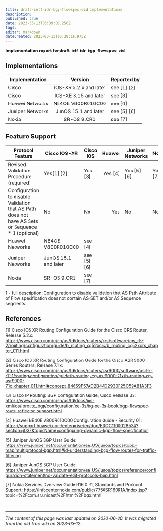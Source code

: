 ```yaml
---
title: draft-ietf-idr-bgp-flowspec-oid implementations
description: 
published: true
date: 2023-03-13T06:39:01.250Z
tags: 
editor: markdown
dateCreated: 2023-03-13T06:38:16.975Z
---
```


 **Implementation report for draft-ietf-idr-bgp-flowspec-oid**
## Implementations 

|  Implementation    |         Version         |   Reported by   |
|--------------------|:-----------------------:|-----------------|
|  Cisco             |  IOS-XR 5.2.x and later |  see [1] [2]    |
|  Cisco             |  IOS-XE 3.15 and later  |  see [3]        |
|  Huawei Networks   |  NE4OE V800R010C00      |  see [4]        |
|  Juniper Networks  |  JunOS 15.1 and later   |  see [5] [6]    |
|  Nokia             |   SR-OS 9.OR1           |  see [7]        |

## Feature Support

|  Protocol Feature                                                                                   |  Cisco IOS-XR          |  Cisco IOS     |    Huawei |  Juniper Networks  |  Nokia     |
|-----------------------------------------------------------------------------------------------------|------------------------|----------------|----------:|--------------------|------------|
|  Revised Validation Procedure (required)                                                            |  Yes[1] [2]            |  Yes [3]       |  Yes [4]  |  Yes [5] [6]       |  Yes [7]   |
|  Configuration to disable Validation that AS Path does not have AS Sets or Sequence * 1 (optional)   |  No                    |  No            |  Yes      |  No                |  No        |
|  Huawei Networks                                                                                    |  NE4OE V800R010C00     |  see [4]       |           |                    |            |
|  Juniper Networks                                                                                   |  JunOS 15.1 and later  |  see [5] [6]   |           |                    |            |
|  Nokia                                                                                              |   SR-OS 9.OR1          |  see [7]       |           |                    |            |

 1 - full description: Configuration to disable validation that AS Path Attribute of Flow specification does not contain AS-SET and/or AS Sequence segments.
## References

[1] Cisco IOS XR Routing Configuration Guide for the Cisco CRS Router, Release 5.2.x: https://www.cisco.com/c/en/us/td/docs/routers/crs/software/crs_r5-2/routing/configuration/guide/b_routing_cg52xcrs/b_routing_cg52xcrs_chapter_011.html

[2] Cisco IOS XR Routing Configuration Guide for the Cisco ASR 9000 Series Routers, Release 7.1.x: https://www.cisco.com/c/en/us/td/docs/routers/asr9000/software/asr9k-r7-1/routing/configuration/guide/b-routing-cg-asr9000-71x/b-routing-cg-asr9000-71x_chapter_011.html#concept_84659F57AD2B44D2930F25C59A81A3F3

[3] Cisco IP Routing: BGP Configuration Guide, Cisco Release 3S: https://www.cisco.com/c/en/us/td/docs/ios-xml/ios/iproute_bgp/configuration/xe-3s/irg-xe-3s-book/bgp-flowspec-route-reflector-support.html

[4] Huawei NE40E V800R010C00 Configuration Guide - Security 01: https://support.huawei.com/enterprise/en/doc/EDOC1100028534?section=j032&topicName=configuring-dynamic-bgp-flow-specification

[5] Juniper JunOS BGP User Guide: https://www.juniper.net/documentation/en_US/junos/topics/topic-map/multiprotocol-bgp.html#id-understanding-bgp-flow-routes-for-traffic-filtering

[6] Juniper JunOS BGP User Guide: https://www.juniper.net/documentation/en_US/junos/topics/reference/configuration-statement/no-validate-edit-protocols-bgp.html

[7] Nokia Services Overview Guide R16.0.R1, Standards and Protocol Support: https://infocenter.nokia.com/public/7750SR160R1A/index.jsp?topic=%2Fcom.sr.unicast%2Fhtml%2Fbgp.html 

&nbsp;
&nbsp;
&nbsp;

---

*The content of this page was last updated on 2020-06-30. It was migrated from the old Trac wiki on 2023-03-12.*